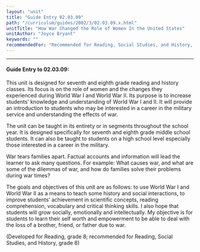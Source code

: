 ```yaml
---
layout: "unit"
title: "Guide Entry 02.03.09"
path: "/curriculum/guides/2002/3/02.03.09.x.html"
unitTitle: "How War Changed the Role of Women In the United States"
unitAuthor: "Joyce Bryant"
keywords: ""
recommendedFor: "Recommended for Reading, Social Studies, and History, grade 8."
---
```

<body>
<hr/>
<h4>
Guide Entry to 02.03.09:
</h4>
<p>
This unit is designed for seventh and eighth grade reading and history classes. Its focus is on the role of women and the changes they experienced during World War I and World War II. Its purpose is to increase students’ knowledge and understanding of World War I and II. It will provide an introduction to students who may be interested in a career in the military service and understanding the effects of war.
</p>
<p>
The unit can be taught in its entirety or in segments throughout the school year. It is designed specifically for seventh and eighth grade middle school students. It can also be taught to students on a high school level especially those interested in a career in the military.
</p>
<p>
War tears families apart. Factual accounts and information will lead the learner to ask many questions. For example: What causes war, and what are some of the dilemmas of war, and how do families solve their problems during war times?
</p>
<p>
The goals and objectives of this unit are as follows: to use World War I and World War II as a means to teach some history and social interactions, to improve students’ achievement in scientific concepts, reading comprehension, vocabulary and critical thinking skills. I also hope that students will grow socially, emotionally and intellectually. My objective is for students to learn their self worth and empowerment to be able to deal with the loss of a brother, friend, or father due to war.
</p>
<p>
(Developed for Reading, grade 8; recommended for Reading, Social Studies, and History, grade 8)
</p>
</body>

